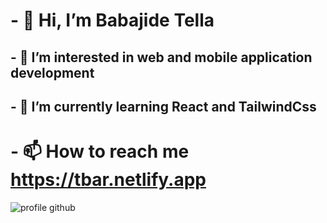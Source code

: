 # - 👋 Hi, I’m Babajide Tella
## - 👀 I’m interested in web and mobile application development
## - 🌱 I’m currently learning React and TailwindCss
# - 📫 How to reach me https://tbar.netlify.app
  
![profile github](https://github.com/aappy01/aappy01/assets/127453154/0d69a792-9fa8-4b8c-8b9c-164dbbdc548a)



